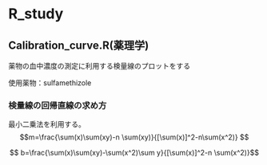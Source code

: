 # R_study

## Calibration_curve.R(薬理学)
薬物の血中濃度の測定に利用する検量線のプロットをする

使用薬物：sulfamethizole
### 検量線の回帰直線の求め方
最小二乗法を利用する。
$$m=\frac{\sum(x)\sum(xy)-n \sum(xy)}{[\sum(x)]^2-n\sum(x^2)} $$

$$ b=\frac{\sum(x)\sum(xy)-\sum(x^2)\sum y}{[\sum(x)]^2-n \sum(x^2)}$$
